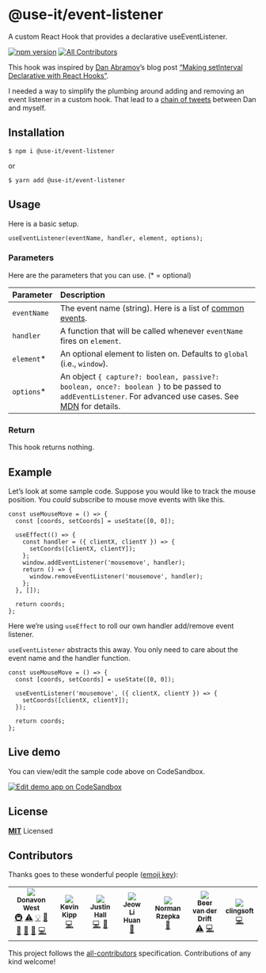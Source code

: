 <span class="citation" data-cites="use-it/event-listener">@use-it/event-listener</span>
=======================================================================================

A custom React Hook that provides a declarative useEventListener.

[![npm version](https://badge.fury.io/js/%40use-it%2Fevent-listener.svg)](https://badge.fury.io/js/%40use-it%2Fevent-listener) [![All Contributors](https://img.shields.io/badge/all_contributors-3-orange.svg?style=flat-square)](#contributors)

This hook was inspired by [Dan Abramov](https://github.com/gaearon)’s blog post [“Making setInterval Declarative with React Hooks”](https://overreacted.io/making-setinterval-declarative-with-react-hooks/).

I needed a way to simplify the plumbing around adding and removing an event listener in a custom hook. That lead to a [chain of tweets](https://twitter.com/donavon/status/1093612936621379584) between Dan and myself.

Installation
------------

    $ npm i @use-it/event-listener

or

    $ yarn add @use-it/event-listener

Usage
-----

Here is a basic setup.

    useEventListener(eventName, handler, element, options);

### Parameters

Here are the parameters that you can use. (\* = optional)

<table style="width:99%;"><colgroup><col style="width: 4%" /><col style="width: 95%" /></colgroup><thead><tr class="header"><th style="text-align: left;">Parameter</th><th style="text-align: left;">Description</th></tr></thead><tbody><tr class="odd"><td style="text-align: left;"><code>eventName</code></td><td style="text-align: left;">The event name (string). Here is a list of <a href="https://developer.mozilla.org/en-US/docs/Web/Events">common events</a>.</td></tr><tr class="even"><td style="text-align: left;"><code>handler</code></td><td style="text-align: left;">A function that will be called whenever <code>eventName</code> fires on <code>element</code>.</td></tr><tr class="odd"><td style="text-align: left;"><code>element</code>*</td><td style="text-align: left;">An optional element to listen on. Defaults to <code>global</code> (i.e., <code>window</code>).</td></tr><tr class="even"><td style="text-align: left;"><code>options</code>*</td><td style="text-align: left;">An object <code>{ capture?: boolean, passive?: boolean, once?: boolean }</code> to be passed to <code>addEventListener</code>. For advanced use cases. See <a href="https://developer.mozilla.org/en-US/docs/Web/API/EventTarget/addEventListener">MDN</a> for details.</td></tr></tbody></table>

### Return

This hook returns nothing.

Example
-------

Let’s look at some sample code. Suppose you would like to track the mouse position. You *could* subscribe to mouse move events with like this.

    const useMouseMove = () => {
      const [coords, setCoords] = useState([0, 0]);

      useEffect(() => {
        const handler = ({ clientX, clientY }) => {
          setCoords([clientX, clientY]);
        };
        window.addEventListener('mousemove', handler);
        return () => {
          window.removeEventListener('mousemove', handler);
        };
      }, []);

      return coords;
    };

Here we’re using `useEffect` to roll our own handler add/remove event listener.

`useEventListener` abstracts this away. You only need to care about the event name and the handler function.

    const useMouseMove = () => {
      const [coords, setCoords] = useState([0, 0]);

      useEventListener('mousemove', ({ clientX, clientY }) => {
        setCoords([clientX, clientY]);
      });

      return coords;
    };

Live demo
---------

You can view/edit the sample code above on CodeSandbox.

[![Edit demo app on CodeSandbox](https://codesandbox.io/static/img/play-codesandbox.svg)](https://codesandbox.io/s/k38lyx2q9o)

License
-------

**[MIT](LICENSE)** Licensed

Contributors
------------

Thanks goes to these wonderful people ([emoji key](https://github.com/all-contributors/all-contributors#emoji-key)):

<table><tbody><tr class="odd"><td style="text-align: center;"><a href="http://donavon.com"><img src="https://avatars3.githubusercontent.com/u/887639?v=4" /><br />
<sub><strong>Donavon West</strong></sub></a><br />
<a href="#infra-donavon" title="Infrastructure (Hosting, Build-Tools, etc)">🚇</a> <a href="https://github.com/donavon/use-event-listener/commits?author=donavon" title="Tests">⚠️</a> <a href="#example-donavon" title="Examples">💡</a> <a href="#ideas-donavon" title="Ideas, Planning, &amp; Feedback">🤔</a> <a href="#maintenance-donavon" title="Maintenance">🚧</a> <a href="https://github.com/donavon/use-event-listener/pulls?q=is%3Apr+reviewed-by%3Adonavon" title="Reviewed Pull Requests">👀</a> <a href="#tool-donavon" title="Tools">🔧</a> <a href="https://github.com/donavon/use-event-listener/commits?author=donavon" title="Code">💻</a></td><td style="text-align: center;"><a href="https://github.com/third774"><img src="https://avatars3.githubusercontent.com/u/8732191?v=4" /><br />
<sub><strong>Kevin Kipp</strong></sub></a><br />
<a href="https://github.com/donavon/use-event-listener/commits?author=third774" title="Code">💻</a></td><td style="text-align: center;"><a href="https://github.com/wKovacs64"><img src="https://avatars1.githubusercontent.com/u/1288694?v=4" /><br />
<sub><strong>Justin Hall</strong></sub></a><br />
<a href="https://github.com/donavon/use-event-listener/commits?author=wKovacs64" title="Code">💻</a> <a href="https://github.com/donavon/use-event-listener/commits?author=wKovacs64" title="Documentation">📖</a></td><td style="text-align: center;"><a href="https://github.com/huan086"><img src="https://avatars2.githubusercontent.com/u/1448788?v=4" /><br />
<sub><strong>Jeow Li Huan</strong></sub></a><br />
<a href="https://github.com/donavon/use-event-listener/pulls?q=is%3Apr+reviewed-by%3Ahuan086" title="Reviewed Pull Requests">👀</a></td><td style="text-align: center;"><a href="http://normanrz.com/"><img src="https://avatars1.githubusercontent.com/u/335438?v=4" /><br />
<sub><strong>Norman Rzepka</strong></sub></a><br />
<a href="#ideas-normanrz" title="Ideas, Planning, &amp; Feedback">🤔</a></td><td style="text-align: center;"><a href="https://github.com/bvanderdrift"><img src="https://avatars1.githubusercontent.com/u/6398452?v=4" /><br />
<sub><strong>Beer van der Drift</strong></sub></a><br />
<a href="https://github.com/donavon/use-event-listener/commits?author=bvanderdrift" title="Tests">⚠️</a> <a href="https://github.com/donavon/use-event-listener/commits?author=bvanderdrift" title="Code">💻</a></td><td style="text-align: center;"><a href="https://github.com/pruge"><img src="https://avatars1.githubusercontent.com/u/5827473?v=4" /><br />
<sub><strong>clingsoft</strong></sub></a><br />
<a href="https://github.com/donavon/use-event-listener/commits?author=pruge" title="Code">💻</a></td></tr></tbody></table>

This project follows the [all-contributors](https://github.com/all-contributors/all-contributors) specification. Contributions of any kind welcome!
